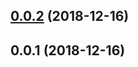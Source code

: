 ## [0.0.2](https://github.com/wessberg/ts-evaluator/compare/v0.0.1...v0.0.2) (2018-12-16)



## 0.0.1 (2018-12-16)




